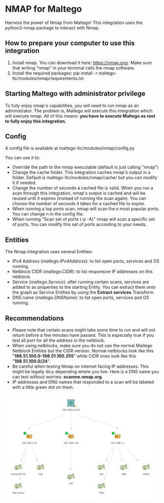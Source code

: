 # NMAP for Maltego

Harness the power of Nmap from Maltego! This integration uses the python3-nmap package to interact with Nmap.

## How to prepare your computer to use this integration
1. Install nmap. You can download it here: https://nmap.org/. Make sure that writing "nmap" in your terminal calls the nmap software. 
2. Install the required packages: pip install -r maltego-ltc/modules/nmap/requirements.txt

## Starting Maltego with administrator privilege
To fully enjoy nmap's capabilities, you will need to run nmap as an administrator. The problem is, Maltego will execute this integration which will execute nmap. All of this means: **you have to execute Maltego as root to fully enjoy this integration.**

## Config
A config file is available at maltego-ltc/modules/nmap/config.py

You can use it to:
- Override the path to the nmap executable (default is just calling "nmap")
- Change the cache folder. This integration caches nmap's output in a folder. Default is maltego-ltc/modules/nmap/cache/ but you can modify it if needed.
- Change the number of seconds a cached file is valid. When you run a scan through this integration, nmap's output is cached and will be reused until it expires (instead of running the scan again). You can choose the number of seconds it takes for a cached file to expire.
- When running a top ports scan, nmap will scan the n most popular ports. You can change n in the config file.
- When running "Scan set of ports (-p -A)" nmap will scan a specific set of ports. You can modify this set of ports according to your needs.


## Entities
The Nmap integration uses several Entities:
- IPv4 Address (*maltego.IPv4Address*): to list open ports, services and OS running.
- Netblock CIDR (*maltego.CIDR*): to list responsive IP addresses on this netblock.
- Service (*maltego.Service*): after running certain scans, services are added to as properties to the starting Entity. You can extract them onto the graph as Service Entities by using the **Extract services** Transform.
- DNS name (*maltego.DNSName*): to list open ports, services and OS running.

## Recommendations
- Please note that certain scans might take some time to run and will not return before a few minutes have passed. This is especially true if you test all port for all the address in the netblock.
- When using netblocks, make sure you do not use the normal Maltego Netblock Entities but the CIDR version. Normal netblocks look like this "**198.51.100.0-198.51.100.255**" while CIDR ones look like this "**198.51.100.0/24**".
- Be careful when testing Nmap on Internet facing IP addresses. This might be legally dicy depending where you live. Here is a DNS name you can test without worries: **scanme.nmap.org**
- IP addresses and DNS names that responded to a scan will be labeled with a little green dot on them.

![Here is a graph you could come up with when using the integration. Start with a Ping scan on a netblock then analyze IP adresses that are listed as up.](./imgs/showcasenmap.png)